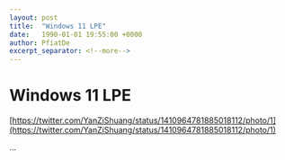 ```yaml
---
layout: post
title:  "Windows 11 LPE"
date:   1990-01-01 19:55:00 +0000
author: PfiatDe
excerpt_separator: <!--more-->
---
```


# Windows 11 LPE

[https://twitter.com/YanZiShuang/status/1410964781885018112/photo/1](https://twitter.com/YanZiShuang/status/1410964781885018112/photo/1)

...
<!--more-->
